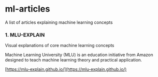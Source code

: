 # ml-articles
A list of articles explaining machine learning concepts


### 1. MLU-EXPLAIN
Visual explanations of core machine learning concepts

Machine Learning University (MLU) is an education initiative from Amazon designed to teach machine learning theory and practical application.

[https://mlu-explain.github.io/](https://mlu-explain.github.io/)
